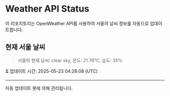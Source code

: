 
# Weather API Status

이 리포지토리는 OpenWeather API를 사용하여 서울의 날씨 정보를 자동으로 업데이트합니다.

## 현재 서울 날씨
> 서울의 현재 날씨: clear sky, 온도: 21.76°C, 습도: 35%

⏳ 업데이트 시간: 2025-05-23 04:28:08 (UTC)

---
자동 업데이트 봇에 의해 관리됩니다.
